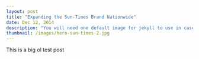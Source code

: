 ```yaml
---
layout: post
title: "Expanding the Sun-Times Brand Nationwide"
date: Dec 12, 2014
description: "You will need one default image for jekyll to use in case the post does not have the thumbnail property. Just pick the one you like and put it somewhere in your web directory. For example, I put the image named nothumbnail.jpg in the images folder in the root directory of my site."
thumbnail: /images/hero-sun-times-2.jpg
---
```


This is a big ol test post